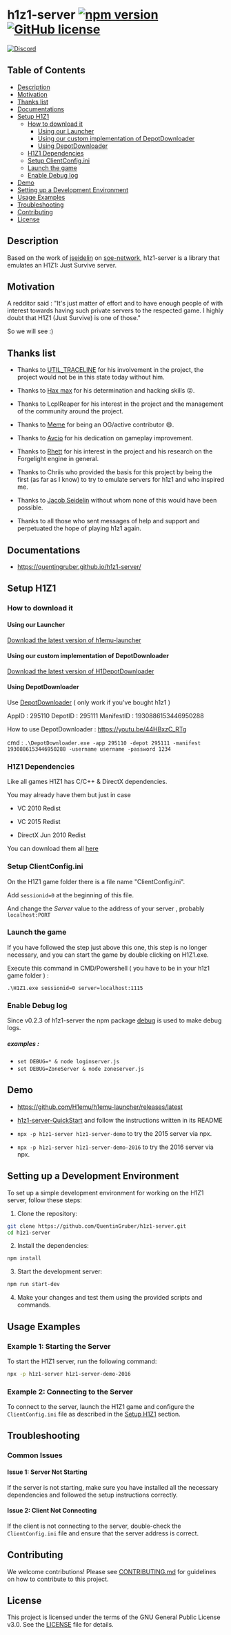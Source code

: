# h1z1-server [![npm version](http://img.shields.io/npm/v/h1z1-server.svg?style=flat)](https://npmjs.org/package/h1z1-server "View this project on npm") [![GitHub license](https://img.shields.io/github/license/quentingruber/h1z1-server.svg)](https://github.com/quentingruber/h1z1-server/blob/master/LICENSE)

[![Discord](https://img.shields.io/discord/707525351357677610.svg?label=&logo=discord&logoColor=ffffff&color=7389D8&labelColor=6A7EC2)](https://discord.gg/RM6jNkj)

## Table of Contents
- [Description](#description)
- [Motivation](#motivation)
- [Thanks list](#thanks-list)
- [Documentations](#documentations)
- [Setup H1Z1](#setup-h1z1)
  - [How to download it](#how-to-download-it)
    - [Using our Launcher](#using-our-launcher)
    - [Using our custom implementation of DepotDownloader](#using-our-custom-implementation-of-depotdownloader)
    - [Using DepotDownloader](#using-depotdownloader)
  - [H1Z1 Dependencies](#h1z1-dependencies)
  - [Setup ClientConfig.ini](#setup-clientconfigini)
  - [Launch the game](#launch-the-game)
  - [Enable Debug log](#enable-debug-log)
- [Demo](#demo)
- [Setting up a Development Environment](#setting-up-a-development-environment)
- [Usage Examples](#usage-examples)
- [Troubleshooting](#troubleshooting)
- [Contributing](#contributing)
- [License](#license)

## Description

Based on the work of [jseidelin](https://github.com/jseidelin) on [soe-network](https://github.com/psemu/soe-network),
h1z1-server is a library that emulates an H1Z1: Just Survive server.

## Motivation

A redditor said : "It's just matter of effort and to have enough people of with interest towards having such private servers to the respected game.
I highly doubt that H1Z1 (Just Survive) is one of those."

So we will see :)

## Thanks list

- Thanks to <a href="https://github.com/colistro123">UTIL_TRACELINE</a> for his involvement in the project, the project would not be in this state today without him.

- Thanks to <a href="https://github.com/thegrreat1">Hax max</a> for his determination and hacking skills :stuck_out_tongue:.

- Thanks to LcplReaper for his interest in the project and the management of the community around the project.

- Thanks to <a href="https://github.com/Z1Meme">Meme</a> for being an OG/active contributor :smile:.

- Thanks to <a href="https://github.com/avcio9">Avcio</a> for his dedication on gameplay improvement.

- Thanks to <a href="https://github.com/RhettVX">Rhett</a> for his interest in the project and his research on the Forgelight engine in general.

- Thanks to Chriis who provided the basis for this project by being the first (as far as I know) to try to emulate servers for h1z1 and who inspired me.

- Thanks to <a href="https://github.com/jseidelin">Jacob Seidelin</a> without whom none of this would have been possible.

- Thanks to all those who sent messages of help and support and perpetuated the hope of playing h1z1 again.

## Documentations

- https://quentingruber.github.io/h1z1-server/

## Setup H1Z1

### How to download it

#### Using our Launcher

[Download the latest version of h1emu-launcher](https://github.com/H1emu/h1emu-launcher/releases)

#### Using our custom implementation of DepotDownloader

[Download the latest version of H1DepotDownloader](https://github.com/H1emu/H1DepotDownloader/releases)

#### Using DepotDownloader

Use [DepotDownloader](https://github.com/SteamRE/DepotDownloader) ( only work if you've bought h1z1 )

AppID : 295110 DepotID : 295111 ManifestID : 1930886153446950288

How to use DepotDownloader : https://youtu.be/44HBxzC_RTg

cmd : `.\DepotDownloader.exe -app 295110 -depot 295111 -manifest 1930886153446950288 -username username -password 1234`

### H1Z1 Dependencies

Like all games H1Z1 has C/C++ & DirectX dependencies.

You may already have them but just in case

- VC 2010 Redist

- VC 2015 Redist

- DirectX Jun 2010 Redist

You can download them all [here](https://mega.nz/file/RtwDWJ7b#QYlxpXz_t0_kp7_S8a7whnWsctJ3Fr5B2sQdnuTR9LQ)

### Setup ClientConfig.ini

On the H1Z1 game folder there is a file name "ClientConfig.ini".

Add `sessionid=0` at the beginning of this file.

And change the _Server_ value to the address of your server , probably `localhost:PORT`

### Launch the game

If you have followed the step just above this one, this step is no longer necessary, and you can start the game by double clicking on H1Z1.exe.

Execute this command in CMD/Powershell ( you have to be in your h1z1 game folder ) :

`.\H1Z1.exe sessionid=0 server=localhost:1115`

### Enable Debug log

Since v0.2.3 of h1z1-server the npm package [debug](https://www.npmjs.com/package/debug) is used to make debug logs.

##### examples :

- `set DEBUG=* & node loginserver.js`
- `set DEBUG=ZoneServer & node zoneserver.js`

## Demo

- https://github.com/H1emu/h1emu-launcher/releases/latest

- [h1z1-server-QuickStart](https://github.com/H1emu/h1z1-server-QuickStart) and follow the instructions written in its README

- `npx -p h1z1-server h1z1-server-demo` to try the 2015 server via npx.

- `npx -p h1z1-server h1z1-server-demo-2016` to try the 2016 server via npx.

## Setting up a Development Environment

To set up a simple development environment for working on the H1Z1 server, follow these steps:

1. Clone the repository:

```sh
git clone https://github.com/QuentinGruber/h1z1-server.git
cd h1z1-server
```

2. Install the dependencies:

```sh
npm install
```

3. Start the development server:

```sh
npm run start-dev
```

4. Make your changes and test them using the provided scripts and commands.

## Usage Examples

### Example 1: Starting the Server

To start the H1Z1 server, run the following command:

```sh
npx -p h1z1-server h1z1-server-demo-2016
```

### Example 2: Connecting to the Server

To connect to the server, launch the H1Z1 game and configure the `ClientConfig.ini` file as described in the [Setup H1Z1](#setup-h1z1) section.

## Troubleshooting

### Common Issues

#### Issue 1: Server Not Starting

If the server is not starting, make sure you have installed all the necessary dependencies and followed the setup instructions correctly.

#### Issue 2: Client Not Connecting

If the client is not connecting to the server, double-check the `ClientConfig.ini` file and ensure that the server address is correct.

## Contributing

We welcome contributions! Please see [CONTRIBUTING.md](CONTRIBUTING.md) for guidelines on how to contribute to this project.

## License

This project is licensed under the terms of the GNU General Public License v3.0. See the [LICENSE](LICENSE) file for details.

